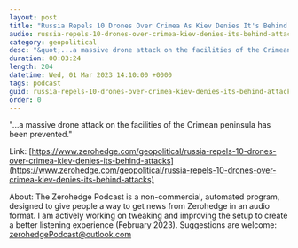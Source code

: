 ```yaml
---
layout: post
title: "Russia Repels 10 Drones Over Crimea As Kiev Denies It's Behind Spate Of Attacks"
audio: russia-repels-10-drones-over-crimea-kiev-denies-its-behind-attacks-0
category: geopolitical
desc: "&quot;...a massive drone attack on the facilities of the Crimean peninsula has been prevented.&quot;"
duration: 00:03:24
length: 204
datetime: Wed, 01 Mar 2023 14:10:00 +0000
tags: podcast
guid: russia-repels-10-drones-over-crimea-kiev-denies-its-behind-attacks-0
order: 0
---
```

&quot;...a massive drone attack on the facilities of the Crimean peninsula has been prevented.&quot;

Link: [https://www.zerohedge.com/geopolitical/russia-repels-10-drones-over-crimea-kiev-denies-its-behind-attacks](https://www.zerohedge.com/geopolitical/russia-repels-10-drones-over-crimea-kiev-denies-its-behind-attacks)

About: The Zerohedge Podcast is a non-commercial, automated program, designed to give people a way to get news from Zerohedge in an audio format.  I am actively working on tweaking and improving the setup to create a better listening experience (February 2023).  Suggestions are welcome: [zerohedgePodcast@outlook.com](mailto:zerohedgePodcast@outlook.com)